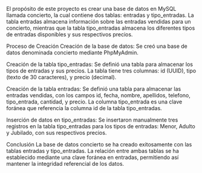 El propósito de este proyecto es crear una base de datos en MySQL llamada concierto, la cual contiene dos tablas: entradas y tipo_entradas. La tabla entradas almacena información sobre las entradas vendidas para un concierto, mientras que la tabla tipo_entradas almacena los diferentes tipos de entradas disponibles y sus respectivos precios.

Proceso de Creación
Creación de la base de datos:
Se creó una base de datos denominada concierto mediante PhpMyAdmin.

Creación de la tabla tipo_entradas:
Se definió una tabla para almacenar los tipos de entradas y sus precios. La tabla tiene tres columnas: id (UUID), tipo (texto de 30 caracteres), y precio (decimal).

Creación de la tabla entradas:
Se definió una tabla para almacenar las entradas vendidas, con los campos id, fecha, nombre, apellidos, telefono, tipo_entrada, cantidad, y precio. La columna tipo_entrada es una clave foránea que referencia la columna id de la tabla tipo_entradas.

Inserción de datos en tipo_entradas:
Se insertaron manualmente tres registros en la tabla tipo_entradas para los tipos de entradas: Menor, Adulto y Jubilado, con sus respectivos precios.

Conclusión
La base de datos concierto se ha creado exitosamente con las tablas entradas y tipo_entradas. La relación entre ambas tablas se ha establecido mediante una clave foránea en entradas, permitiendo así mantener la integridad referencial de los datos.